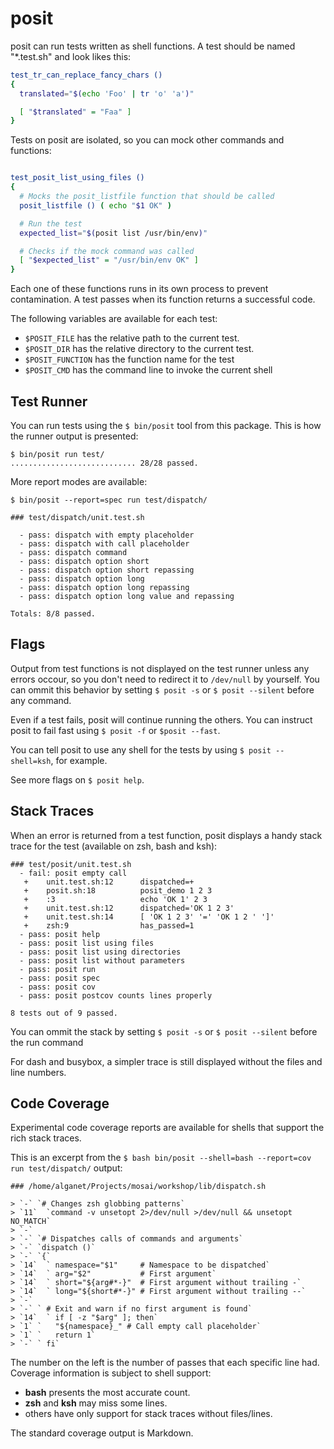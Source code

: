 posit
=====

posit can run tests written as shell functions. A test should be named "*.test.sh" and
look likes this:

```sh
test_tr_can_replace_fancy_chars ()
{
  translated="$(echo 'Foo' | tr 'o' 'a')"

  [ "$translated" = "Faa" ]
}
```

Tests on posit are isolated, so you can mock other commands and functions:

```sh

test_posit_list_using_files ()
{
  # Mocks the posit_listfile function that should be called
  posit_listfile () ( echo "$1 OK" )

  # Run the test
  expected_list="$(posit list /usr/bin/env)"

  # Checks if the mock command was called
  [ "$expected_list" = "/usr/bin/env OK" ]
}
```

Each one of these functions runs in its own process to prevent contamination. A test
passes when its function returns a successful code.

The following variables are available for each test:


  - `$POSIT_FILE` has the relative path to the current test.
  - `$POSIT_DIR` has the relative directory to the current test.
  - `$POSIT_FUNCTION` has the function name for the test
  - `$POSIT_CMD` has the command line to invoke the current shell


Test Runner
-----------

You can run tests using the `$ bin/posit` tool from this package. This is
how the runner output is presented:

```
$ bin/posit run test/
............................ 28/28 passed.
```

More report modes are available:

```
$ bin/posit --report=spec run test/dispatch/

### test/dispatch/unit.test.sh

  - pass: dispatch with empty placeholder
  - pass: dispatch with call placeholder
  - pass: dispatch command
  - pass: dispatch option short
  - pass: dispatch option short repassing
  - pass: dispatch option long
  - pass: dispatch option long repassing
  - pass: dispatch option long value and repassing

Totals: 8/8 passed.

```

Flags
-----

Output from test functions is not displayed on the test runner unless any errors occour,
so you don't need to redirect it to `/dev/null` by yourself. You can ommit this behavior
by setting `$ posit -s` or `$ posit --silent` before any command.

Even if a test fails, posit will continue running the others. You can instruct posit to
fail fast using `$ posit -f` or `$posit --fast`.

You can tell posit to use any shell for the tests by using `$ posit --shell=ksh`, for
example.

See more flags on `$ posit help`.

Stack Traces
------------

When an error is returned from a test function, posit displays a handy stack trace
for the test (available on zsh, bash and ksh):

```
### test/posit/unit.test.sh
  - fail: posit empty call
   +    unit.test.sh:12      dispatched=+
   +    posit.sh:18          posit_demo 1 2 3
   +    :3                   echo 'OK 1' 2 3
   +    unit.test.sh:12      dispatched='OK 1 2 3'
   +    unit.test.sh:14      [ 'OK 1 2 3' '=' 'OK 1 2 ' ']'
   +    zsh:9                has_passed=1
  - pass: posit help
  - pass: posit list using files
  - pass: posit list using directories
  - pass: posit list without parameters
  - pass: posit run
  - pass: posit spec
  - pass: posit cov
  - pass: posit postcov counts lines properly

8 tests out of 9 passed.

```

You can ommit the stack by setting `$ posit -s` or `$ posit --silent` before the
run command

For dash and busybox, a simpler trace is still displayed without the files and
line numbers.

Code Coverage
-------------

Experimental code coverage reports are available for shells
that support the rich stack traces.

This is an excerpt from the `$ bash bin/posit --shell=bash --report=cov run test/dispatch/` output:

```
### /home/alganet/Projects/mosai/workshop/lib/dispatch.sh

> `-` `# Changes zsh globbing patterns`
> `11`  `command -v unsetopt 2>/dev/null >/dev/null && unsetopt NO_MATCH`
> `-`
> `-` `# Dispatches calls of commands and arguments`
> `-` `dispatch ()`
> `-` `{`
> `14`  ` namespace="$1"     # Namespace to be dispatched`
> `14`  ` arg="$2"           # First argument`
> `14`  ` short="${arg#*-}"  # First argument without trailing -`
> `14`  ` long="${short#*-}" # First argument without trailing --`
> `-`
> `-` ` # Exit and warn if no first argument is found`
> `14`  ` if [ -z "$arg" ]; then`
> `1` `   "${namespace}_" # Call empty call placeholder`
> `1` `   return 1`
> `-` ` fi`
```

The number on the left is the number of passes that each specific line had.
Coverage information is subject to shell support:

  - **bash** presents the most accurate count.
  - **zsh** and **ksh** may miss some lines.
  - others have only support for stack traces without files/lines.

The standard coverage output is Markdown.
